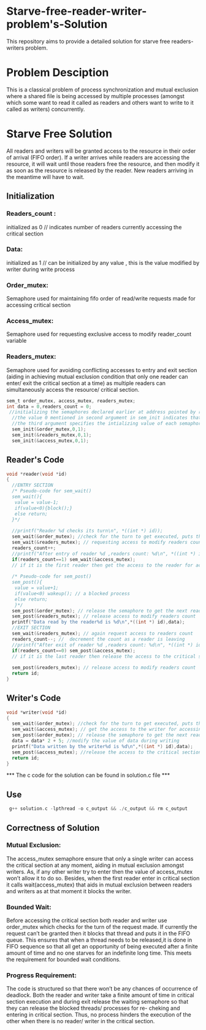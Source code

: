 # Starve-free-reader-writer-problem's-Solution
This repository aims to provide a detailed solution for starve free readers-writers problem.
# Problem Desciption
This is a classical problem of process synchronization and mutual exclusion where a shared file is being accessed by multiple processes (amongst which some want to read it called as readers and others want to write to it called as writers) concurrently.
# Starve Free Solution
All readers and writers will be granted access to the resource in their order of arrival (FIFO order). If a writer arrives while readers are accessing the resource, it will wait until those readers free the resource, and then modify it as soon as the resource is released by the reader. New readers arriving in the meantime will have to wait.
## Initialization
### Readers_count : 
initialized as 0 // indicates number of readers currently accessing the critical section
### Data: 
initialized as 1 // can be initialized by any value , this is the value modified by writer during write process
### Order_mutex: 
Semaphore used for maintaining fifo order of read/write requests made for accessing critical section
### Access_mutex: 
Semaphore used for requesting exclusive access to modify reader_count variable
### Readers_mutex: 
Semaphore used for avoiding conflicting accesses to entry and exit section (aiding in achieving mutual exclusion condition that only one reader can enter/ exit the critical section at a time) as multiple readers can simultaneously access the resource/ critical section. 
``` c
sem_t order_mutex, access_mutex, readers_mutex;
int data = 0,readers_count = 0;
 //initializing the semaphores declared earlier at address pointed by respective semaphores (mentioned as first argument in sem_init())
  //the value 0 mentioned in second argument in sem_init indicates that the semaphore is shared between the threads of a process and is located at some address such that it is visible to all the threads
  //the third argument specifies the intializing value of each semaphore -> all the semaphores are initialized with 1
  sem_init(&order_mutex,0,1);
  sem_init(&readers_mutex,0,1);
  sem_init(&access_mutex,0,1);
```
## Reader's Code
``` c
void *reader(void *id)
{
  //ENTRY SECTION
  /* Pseudo-code for sem_wait()
  sem_wait(){
   value = value-1;
   if(value<0){block();}
   else return;
  }*/
    
  //printf("Reader %d checks its turn\n", *((int *) id));
  sem_wait(&order_mutex); //check for the turn to get executed, puts the blocked process in a fifo queue if it's not its turn currently
  sem_wait(&readers_mutex); // requesting access to modify readers count
  readers_count++;
  //printf("After entry of reader %d ,readers count: %d\n", *((int *) id), readers_count);
  if(readers_count==1) sem_wait(&access_mutex);
  // if it is the first reader then get the access to the reader for accessing the critical section and block the writer from accessing it
   
  /* Pseudo-code for sem_post()
  sem_post(){
   value = value+1;
   if(value<0) wakeup(); // a blocked process
   else return;
   }*/
  sem_post(&order_mutex); // release the semaphore to get the next reader/ writer to be serviced
  sem_post(&readers_mutex); // release access to modify readers count
  printf("Data read by the reader%d is %d\n",*((int *) id),data);
  //EXIT SECTION
  sem_wait(&readers_mutex); // again request access to readers count
  readers_count--; //  decrement the count as a reader is leaving
  //printf("After exit of reader %d ,readers count: %d\n", *((int *) id), readers_count);
  if(readers_count==0) sem_post(&access_mutex);
  // if it is the last reader then release the access to the critical section so that it can be used by any waiting writer
   
  sem_post(&readers_mutex); // release access to modify readers count
  return id;
}
```
## Writer's Code
``` c
void *writer(void *id)
{
  sem_wait(&order_mutex); //check for the turn to get executed, puts the blocked process in a fifo queue if it's not its turn currently
  sem_wait(&access_mutex); // get the access to the writer for accessing the critical section and block the readers from accessing it
  sem_post(&order_mutex); // release the semaphore to get the next reader/ writer to be serviced
  data = data* 2 + 5; //modify the value of data during writing
  printf("Data written by the writer%d is %d\n",*((int *) id),data);
  sem_post(&access_mutex); //release the access to the critical section so that it can be used by any waiting reader
  return id;
}
``` 
*** The c code for the solution can be found in solution.c file ***
## Use
```c
 g++ solution.c -lpthread -o c_output && ./c_output && rm c_output
```
## Correctness of Solution
### Mutual Exclusion:
The access_mutex semaphore ensure that only a single writer can access the critical section at any moment, aiding in mutual exclusion amongst writers. As, if any other writer try to enter then the value of access_mutex won’t allow it to do so.
Besides, when the first reader enter in critical section it calls wait(access_mutex) that aids in mutual exclusion between readers and writers as at that moment it blocks the writer.

### Bounded Wait:
Before accessing the critical section both reader and writer use order_mutex which checks for the turn of the request made. If currently the request can’t be granted then it blocks that thread and puts it in the FIFO queue. This ensures that when a thread needs to be released,it is done in FIFO sequence so that all get an opportunity of being executed after a finite amount of time and no one starves for an indefinite long  time. This meets the requirement for bounded wait conditions.

### Progress Requirement:
The code is structured so that there won’t be any chances of occurrence of deadlock. Both the reader and writer take a finite amount of time in critical section execution and during exit release the waiting semaphore so that they can release the blocked threads/ processes for re- cheking and entering in critical section. Thus, no process hinders the execution of the other when there is no reader/ writer in the critical section.

